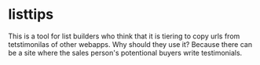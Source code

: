 # listtips
This is a tool for list builders who think that it is tiering to copy urls from tetstimonilas of other webapps.
Why should they use it? Because there can be a site where the sales person's potentional buyers write testimonials.
